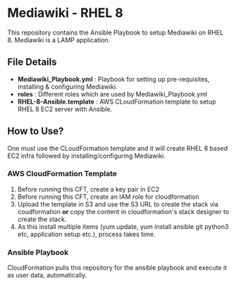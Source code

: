 # Mediawiki - RHEL 8
This repository contains the Ansible Playbook to setup Mediawiki on RHEL 8. Mediawiki is a LAMP application.

## File Details
* **Mediawiki_Playbook.yml** : Playbook for setting up pre-requisites, installing & configuring Mediawiki.
* **roles** : Different roles which are used by Mediawiki_Playbook.yml
* **RHEL-8-Ansible.template** : AWS CLoudFormation template to setup RHEL 8 EC2 server with Ansible.

## How to Use?
One must use the CLoudFormation template and it will create RHEL 8 based EC2 infra followed by installing/configuring Mediawiki.

### AWS CloudFormation Template
1. Before running this CFT, create a key pair in EC2 
2. Before running this CFT, create an IAM role for cloudformation
3. Upload the template in S3 and use the S3 URL to create the stack via coudformation **or** copy the content in cloudformation's stack designer to create the stack.
4. As this install multiple items (yum update, yum install ansible git python3 etc, application setup etc.), process takes time.

### Ansible Playbook
CloudFormation pulls this repository for the ansible playbook and execute it as user data, automatically.

